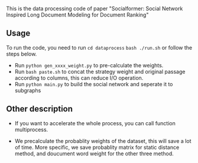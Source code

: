 This is the data processing code of paper "Socialformer: Social Network Inspired Long Document Modeling for Document Ranking"

## Usage
To run the code, you need to run 
`cd dataprocess`
`bash ./run.sh` 
or follow the steps below.

+ Run `python gen_xxxx_weight.py` to pre-calculate the weights.
+ Run `bash paste.sh` to concat the strategy weight and original passage according to columns, this  can reduce I/O operation.
+ Run `python main.py` to build the social network and seperate it to subgraphs


## Other description

+ If you want to accelerate the whole process, you can call function multiprocess.

+ We precalculate the probablity weights of the dataset, this will save a lot of time. More specific, we save probablity matrix for static distance method, and doucument word weight for the other three method.

